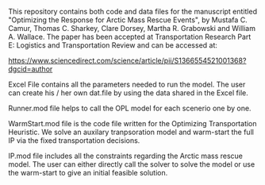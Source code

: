 This repository contains both code and data files for the manuscript entitled "Optimizing the Response for Arctic Mass Rescue Events", by Mustafa C. Camur, Thomas C. Sharkey, Clare Dorsey, Martha R. Grabowski and William A. Wallace. The paper has been accepted at Transportation Research Part E: Logistics and Transportation Review and can be accessed at:

https://www.sciencedirect.com/science/article/pii/S1366554521001368?dgcid=author

Excel File contains all the parameters needed to run the model. The user can create his / her own dat.file by using the data shared in the Excel file.

Runner.mod file helps to call the OPL model for each scenerio one by one. 

WarmStart.mod file is the code file written for the Optimizing Transportation Heuristic. We solve an auxilary tranpsoration model and warm-start the full IP via the fixed transportation decisions. 

IP.mod file includes all the constraints regarding the Arctic mass rescue model. The user can either directly call the solver to solve the model or use the warm-start to give an initial feasible solution.
